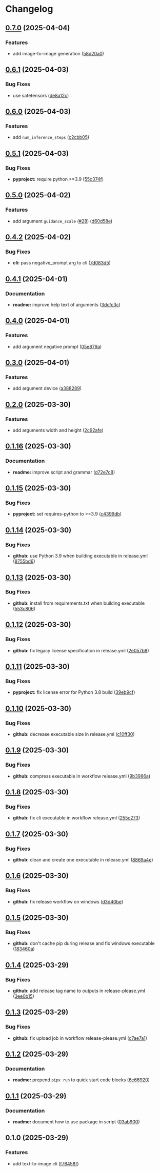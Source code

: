 # Changelog

## [0.7.0](https://github.com/ai-action/diffused/compare/v0.6.1...v0.7.0) (2025-04-04)


### Features

* add image-to-image generation ([58d20a0](https://github.com/ai-action/diffused/commit/58d20a0ed2a6837a78d899b64b49eb65cdd7c516))

## [0.6.1](https://github.com/ai-action/diffused/compare/v0.6.0...v0.6.1) (2025-04-03)

### Bug Fixes

* use safetensors ([de8a12c](https://github.com/ai-action/diffused/commit/de8a12c9cff1a2da623645cbe147bad419161b6b))

## [0.6.0](https://github.com/ai-action/diffused/compare/v0.5.1...v0.6.0) (2025-04-03)

### Features

* add `num_inference_steps` ([c2cbb05](https://github.com/ai-action/diffused/commit/c2cbb0570319104c5dbf2fb24b13af60a89cb4b3))

## [0.5.1](https://github.com/ai-action/diffused/compare/v0.5.0...v0.5.1) (2025-04-03)


### Bug Fixes

* **pyproject:** require python &gt;=3.9 ([55c374f](https://github.com/ai-action/diffused/commit/55c374fb73b764c5eb42e4508a621506cbbdac25))

## [0.5.0](https://github.com/ai-action/diffused/compare/v0.4.2...v0.5.0) (2025-04-02)

### Features

* add argument `guidance_scale` ([#28](https://github.com/ai-action/diffused/pull/28)) ([d60d58e](https://github.com/ai-action/diffused/commit/d60d58e2ce51327fb4dd71f0b33907d65613b70f))

## [0.4.2](https://github.com/ai-action/diffused/compare/v0.4.1...v0.4.2) (2025-04-02)

### Bug Fixes

* **cli:** pass negative_prompt arg to cli ([7d083d5](https://github.com/ai-action/diffused/commit/7d083d50d93a23bcc0b7c9f1408bd6d9b68a0ed6))

## [0.4.1](https://github.com/ai-action/diffused/compare/v0.4.0...v0.4.1) (2025-04-01)


### Documentation

* **readme:** improve help text of arguments ([3dcfc3c](https://github.com/ai-action/diffused/commit/3dcfc3c03388563cb75fb1924bd05b3306326238))

## [0.4.0](https://github.com/ai-action/diffused/compare/v0.3.0...v0.4.0) (2025-04-01)

### Features

* add argument negative prompt ([05e879a](https://github.com/ai-action/diffused/commit/05e879ab2311439e3e843954a1cae345a724d175))

## [0.3.0](https://github.com/ai-action/diffused/compare/v0.2.0...v0.3.0) (2025-04-01)

### Features

* add argument device ([a388289](https://github.com/ai-action/diffused/commit/a38828918d05facb97bafe1e21815416e831ef7e))

## [0.2.0](https://github.com/ai-action/diffused/compare/v0.1.16...v0.2.0) (2025-03-30)

### Features

* add arguments width and height ([2c92afe](https://github.com/ai-action/diffused/commit/2c92afebad7f637b211b4d895b140527507203d9))

## [0.1.16](https://github.com/ai-action/diffused/compare/v0.1.15...v0.1.16) (2025-03-30)

### Documentation

* **readme:** improve script and grammar ([d72e7c8](https://github.com/ai-action/diffused/commit/d72e7c8a728ea92dab4b969cc89664087348dc93))

## [0.1.15](https://github.com/ai-action/diffused/compare/v0.1.14...v0.1.15) (2025-03-30)

### Bug Fixes

* **pyproject:** set requires-python to &gt;=3.9 ([c4399db](https://github.com/ai-action/diffused/commit/c4399db459b59f263de1acb4e77383e7d9afcaf7))

## [0.1.14](https://github.com/ai-action/diffused/compare/v0.1.13...v0.1.14) (2025-03-30)

### Bug Fixes

* **github:** use Python 3.9 when building executable in release.yml ([8755bd6](https://github.com/ai-action/diffused/commit/8755bd6049961378c08d678aa071c3d2763f8426))

## [0.1.13](https://github.com/ai-action/diffused/compare/v0.1.12...v0.1.13) (2025-03-30)

### Bug Fixes

* **github:** install from requirements.txt when building executable ([553c806](https://github.com/ai-action/diffused/commit/553c8067f336e4fd47538c993b6d85bca2973a6a))

## [0.1.12](https://github.com/ai-action/diffused/compare/v0.1.11...v0.1.12) (2025-03-30)

### Bug Fixes

* **github:** fix legacy license specification in release.yml ([2e057b8](https://github.com/ai-action/diffused/commit/2e057b84e2d1ccf22efeb967ba7d7375a7cdb600))

## [0.1.11](https://github.com/ai-action/diffused/compare/v0.1.10...v0.1.11) (2025-03-30)

### Bug Fixes

* **pyproject:** fix license error for Python 3.8 build ([39eb9cf](https://github.com/ai-action/diffused/commit/39eb9cfa3b01519d3f398846518d66f023a8581a))

## [0.1.10](https://github.com/ai-action/diffused/compare/v0.1.9...v0.1.10) (2025-03-30)

### Bug Fixes

* **github:** decrease executable size in release.yml ([c10ff30](https://github.com/ai-action/diffused/commit/c10ff3055ae6038543c716c9fd6b4050a6479574))

## [0.1.9](https://github.com/ai-action/diffused/compare/v0.1.8...v0.1.9) (2025-03-30)

### Bug Fixes

* **github:** compress executable in workflow release.yml ([9b3986a](https://github.com/ai-action/diffused/commit/9b3986a2d1f3e00226902b2e57f671a8ad9a6b56))

## [0.1.8](https://github.com/ai-action/diffused/compare/v0.1.7...v0.1.8) (2025-03-30)

### Bug Fixes

* **github:** fix cli executable in workflow release.yml ([255c273](https://github.com/ai-action/diffused/commit/255c2734bd6ad1de4d64bc68cc401cc27f733e11))

## [0.1.7](https://github.com/ai-action/diffused/compare/v0.1.6...v0.1.7) (2025-03-30)

### Bug Fixes

* **github:** clean and create one executable in release.yml ([8869a4e](https://github.com/ai-action/diffused/commit/8869a4eec3f7b652f140bb61201991054d5b17be))

## [0.1.6](https://github.com/ai-action/diffused/compare/v0.1.5...v0.1.6) (2025-03-30)

### Bug Fixes

* **github:** fix release workflow on windows ([d3d40be](https://github.com/ai-action/diffused/commit/d3d40bea3b19ca9522591e4283dedc49e1260398))

## [0.1.5](https://github.com/ai-action/diffused/compare/v0.1.4...v0.1.5) (2025-03-30)

### Bug Fixes

* **github:** don't cache pip during release and fix windows executable ([183460a](https://github.com/ai-action/diffused/commit/183460a58034244b1bfbfee481e87e1d27625969))

## [0.1.4](https://github.com/ai-action/diffused/compare/v0.1.3...v0.1.4) (2025-03-29)

### Bug Fixes

* **github:** add release tag name to outputs in release-please.yml ([3ee0b15](https://github.com/ai-action/diffused/commit/3ee0b157165c9db88cf37a8e4a366d9146707823))

## [0.1.3](https://github.com/ai-action/diffused/compare/v0.1.2...v0.1.3) (2025-03-29)

### Bug Fixes

* **github:** fix upload job in workflow release-please.yml ([c7ae7a1](https://github.com/ai-action/diffused/commit/c7ae7a133c86b99d673cd68dd527eb0dc0fed474))

## [0.1.2](https://github.com/ai-action/diffused/compare/v0.1.1...v0.1.2) (2025-03-29)

### Documentation

* **readme:** prepend `pipx run` to quick start code blocks ([6c66920](https://github.com/ai-action/diffused/commit/6c669205e1cc98d00380866fad48d282fe4a579a))

## [0.1.1](https://github.com/ai-action/diffused/compare/v0.1.0...v0.1.1) (2025-03-29)

### Documentation

* **readme:** document how to use package in script ([03ab900](https://github.com/ai-action/diffused/commit/03ab900c86433d7636069fa4d383156f1b204a18))

## 0.1.0 (2025-03-29)

### Features

* add text-to-image cli ([f76458f](https://github.com/ai-action/diffused/commit/f76458fb564d0d8d2060a6c70813fc1a8b202238))
